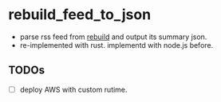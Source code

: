 # rebuild_feed_to_json

- parse rss feed from [rebuild](http://rebuild.fm/) and output its summary json.
- re-implemented with rust. implementd with node.js before.

## TODOs
- [ ] deploy AWS with custom rutime.
